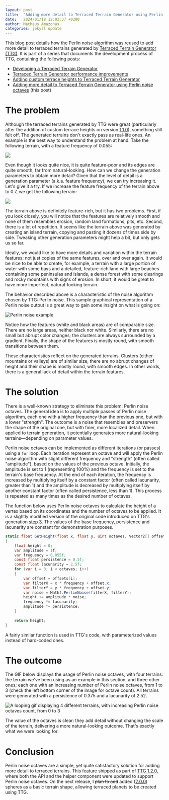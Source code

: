 ```yaml
---
layout: post
title:  "Adding more detail to Terraced Terrain Generator using Perlin noise octaves"
date:   2024/01/18 12:03:37 +0200
author: Matheus Amazonas
categories: jekyll update
---
```

This blog post details how the Perlin noise algorithm was reused to add more detail to terraced terrains generated by [Terraced Terrain Generator (TTG)](https://ttg.matheusamazonas.net). It is part of a series that documents the development process of TTG, containing the following posts:
- [Developing a Terraced Terrain Generator](/posts/ttg)
- [Terraced Terrain Generator performance improvements](/posts/ttg_performance)
- [Adding custom terrace heights to Terraced Terrain Generator](/posts/ttg_custom_heights)
- [Adding more detail to Terraced Terrain Generator using Perlin noise octaves](/posts/ttg_octaves) (this post)


# The problem
Although the terraced terrains generated by TTG were great (particularly after the addition of custom terrace heights on version [1.1.0](https://github.com/lazysquirrellabs/TTG/releases/tag/1.1.0)), something still felt off. The generated terrains don't exactly pass as real-life ones. An example is the best way to understand the problem at hand. Take the following terrain, with a feature frequency of 0.055:

![](/assets/images/post21/no_octaves.png)

Even though it looks quite nice, it is quite feature-poor and its edges are quite smooth, far from natural-looking. How can we change the generation parameters to obtain more detail? Given that the level of detail is a generation parameter (a.k.a. feature frequency), we can try increasing it. Let's give it a try. If we increase the feature frequency of the terrain above to 0.7, we get the following terrain:

![](/assets/images/post21/high_frequency.png)

The terrain above is definitely feature-rich, but it has two problems. First, if you look closely, you will notice that the features are relatively smooth and none of them resembles erosion, random land formations, pits, etc. Second, there is a lot of repetition. It seems like the terrain above was generated by creating an island terrain, copying and pasting it dozens of times side by side. Tweaking other generation parameters might help a bit, but only gets us so far.

Ideally, we would like to have more details and variation within the terrain features; not just copies of the same features, over and over again. It would be nice to be able to create, for example, a terrain with a large portion of water with some bays and a detailed, feature-rich land with large beaches containing some peninsulas and islands, a dense forest with some clearings and rocky mountains with signs of erosion. In short, it would be great to have more imperfect, natural-looking terrain.

The behavior described above is a characteristic of the noise algorithm chosen by TTG: Perlin noise. This sample graphical representation of a Perlin noise output is a great way to gain some insight on what is going on:

![Perlin noise example](/assets/images/post17/step3/PerlinExample.png)

Notice how the features (white and black areas) are of comparable size. There are no large areas, neither black nor white. Similarly, there are no small but abrupt color changes; the clusters are always surrounded by a gradient. Finally, the shape of the features is mostly round, with smooth transitions between them. 

These characteristics reflect on the generated terrains. Clusters (either mountains or valleys) are of similar size, there are no abrupt changes of height and their shape is mostly round, with smooth edges. In other words, there is a general lack of detail within the terrain features.

# The solution
There is a well-known strategy to eliminate this problem: Perlin noise octaves. The general idea is to apply multiple passes of Perlin noise algorithm, each one with a higher frequency than the previous one, but with a lower "strength". The outcome is a noise that resembles and preservers the shape of the original one, but with finer, more localized detail. When applied to terrain generation, it potentially generates more natural-looking terrains—depending on parameter values.

Perlin noise octaves can be implemented as different iterations (or passes) using a `for` loop. Each iteration represent an octave and will apply the Perlin noise algorithm with slight different frequency and "strength" (often called "amplitude"), based on the values of the previous octave. Initially, the amplitude is set to 1 (representing 100%) and the frequency is set to the terrain's base frequency. At the end of each iteration, the frequency is increased by multiplying itself by a constant factor (often called lacunarity, greater than 1) and the amplitude is decreased by multiplying itself by another constant factor (often called persistence, less than 1). This process is repeated as many times as the desired number of octaves. 

The function below uses Perlin noise octaves to calculate the height of a vertex based on its coordinates and the number of octaves to be applied. It is a slightly modified version of the original code introduced on TTG's generation [step 3](/posts/ttg#step-3-hills-and-valleys-generation-aka-mesh-sculpting-). The values of the base frequency, persistence and lacunarity are constant for demonstration purposes.

```csharp
static float GetHeight(float x, float y, uint octaves, Vector2[] offsets)
{
	float height = 0;
	var amplitude = 1f;
	var frequency = 0.055f;
	const float persistence = 0.5f;
	const float lacunarity = 2.5f;
	for (var i = 0; i < octaves; i++)
	{
		var offset = offsets[i];
		var filterX = x * frequency + offset.x;
		var filterY = y * frequency + offset.y;
		var noise = Mathf.PerlinNoise(filterX, filterY);
		height += amplitude * noise;
		frequency *= lacunarity;
		amplitude *= persistence;
	}
	
	return height;
}
```

A fairly similar function is used in TTG's code, with parameterized values instead of hard-coded ones.

# The outcome
The GIF below displays the usage of Perlin noise octaves, with four terrains: the terrain we've been using as an example in this section, and three other ones; each one with an increasing number of Perlin noise octaves, from 1 to 3 (check the left bottom corner of the image for octave count). All terrains were generated with a persistence of 0.375 and a lacunarity of 2.52.

![A looping gif displaying 4 different terrains, with increasing Perlin noise octaves count, from 0 to 3](/assets/images/post21/octaves_loop.gif)

The value of the octaves is clear: they add detail without changing the scale of the terrain, delivering a more natural-looking outcome. That's exactly what we were looking for.

# Conclusion
Perlin noise octaves are a simple, yet quite satisfactory solution for adding more detail to terraced terrains. This feature shipped as part of [TTG 1.2.0](https://github.com/lazysquirrellabs/TTG/releases/tag/1.2.0), where both the API and the helper component were updated to support Perlin noise octaves. On the next release, I ~~plan to add~~ added ([2.0.0](https://github.com/lazysquirrellabs/TTG/releases/tag/2.0.0)) spheres as a basic terrain shape, allowing terraced planets to be created using TTG.